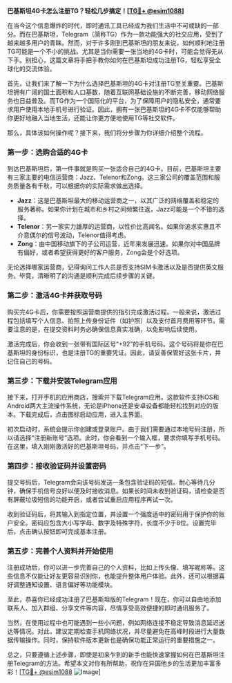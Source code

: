 **巴基斯坦4G卡怎么注册TG？轻松几步搞定！[[TG💪+ @esim1088](https://t.me/s/esim1088)]**

在当今这个信息爆炸的时代，即时通讯工具已经成为我们生活中不可或缺的一部分。而在巴基斯坦，Telegram（简称TG）作为一款功能强大的社交应用，受到了越来越多用户的青睐。然而，对于许多刚到巴基斯坦的朋友来说，如何顺利地注册TG可能是一个不小的挑战。尤其是当你需要一张当地的4G卡时，可能会觉得无从下手。别担心，这篇文章将手把手教你如何在巴基斯坦成功注册TG，轻松享受全球化的交流体验。

首先，让我们来了解一下为什么选择巴基斯坦的4G卡对注册TG至关重要。巴基斯坦拥有广阔的国土面积和人口基数，随着互联网基础设施的不断完善，移动网络服务也日益普及。而TG作为一个国际化的平台，为了保障用户的隐私安全，通常要求用户使用本地手机号进行验证。因此，拥有一张巴基斯坦的4G卡不仅能够帮助你更好地融入当地生活，还能让你更方便地使用TG等社交软件。

那么，具体该如何操作呢？接下来，我们将分步骤为你详细介绍整个流程。

### 第一步：选购合适的4G卡

到达巴基斯坦后，第一件事就是购买一张适合自己的4G卡。目前，巴基斯坦主要有三家主要的电信运营商：Jazz、Telenor和Zong。这三家公司的覆盖范围和服务质量各有千秋，可以根据你的实际需求做出选择。

- **Jazz**：这是巴基斯坦最大的移动运营商之一，以其广泛的网络覆盖和稳定的服务著称。如果你计划在城市和乡村之间频繁往返，Jazz可能是一个不错的选择。
- **Telenor**：另一家实力雄厚的运营商，以性价比高闻名。如果你追求实惠且不介意偶尔的信号波动，Telenor值得考虑。
- **Zong**：由中国移动旗下的子公司运营，近年来发展迅速。如果你对中国品牌有偏好，或者希望获得更好的客户服务，Zong会是个好选项。

无论选择哪家运营商，记得询问工作人员是否支持SIM卡激活以及是否提供英文服务。毕竟，清晰明了的沟通是顺利完成后续步骤的关键。

### 第二步：激活4G卡并获取号码

购买完4G卡后，你需要按照运营商提供的指引完成激活过程。一般来说，激活过程包括填写个人信息、拍照上传身份证件（如护照）以及支付首月费用等环节。需要注意的是，在提交资料时务必确保信息真实准确，以免影响后续使用。

激活完成后，你会收到一张带有国际区号“+92”的手机号码。这个号码将是你在巴基斯坦的身份标识，也是注册TG的重要凭证。因此，请妥善保管好这张卡片，并记住自己的号码。

### 第三步：下载并安装Telegram应用

接下来，打开手机的应用商店，搜索并下载Telegram应用。这款软件支持iOS和Android两大主流操作系统，无论是iPhone还是安卓设备都能轻松找到对应的版本。下载完成后，点击图标启动应用，进入主界面。

初次启动时，系统会提示你创建或登录账户。由于我们需要通过本地号码注册，所以请选择“注册新账号”选项。此时，你会看到一个输入框，要求你填写手机号码。在这里，填入刚刚激活好的巴基斯坦号码，并点击“下一步”。

### 第四步：接收验证码并设置密码

提交号码后，Telegram会向该号码发送一条包含验证码的短信。耐心等待几分钟，确保手机信号良好以便及时接收消息。如果长时间未收到验证码，请检查是否有屏蔽垃圾短信的功能开启，或者尝试重启应用程序再试一次。

收到验证码后，将其输入到指定位置，并设置一个强度适中的密码用于保护你的账户安全。密码应包含大小写字母、数字及特殊字符，长度不少于8位。设置完毕后，点击确认按钮即可完成基本注册。

### 第五步：完善个人资料并开始使用

注册成功后，你可以进一步完善自己的个人资料，比如上传头像、填写昵称等。这些信息不仅能让好友更容易识别你，也能提升整体用户体验。此外，还可以根据喜好调整通知设置、语言偏好等功能模块。

至此，恭喜你已经成功注册了巴基斯坦版的Telegram！现在，你可以自由地添加联系人、加入群组、分享文件等内容，尽情享受高效便捷的即时通讯服务了。

当然，在使用过程中也可能遇到一些小问题，例如网络连接不稳定导致消息延迟送达等情况。对此，建议定期检查手机网络状况，并尽量避免在高峰时段进行大量数据传输操作。同时，保持软件版本更新也是确保功能正常运行的重要措施之一。

总之，只要遵循上述步骤，即使是初来乍到的新手也能快速掌握如何在巴基斯坦注册Telegram的方法。希望本文对你有所帮助，祝你在异国他乡的生活更加丰富多彩！[[TG💪+ @esim1088](https://t.me/s/esim1088) ![Image](https://i.postimg.cc/4NQfJmqS/Snipaste-2025-05-13-00-14-12.png)]